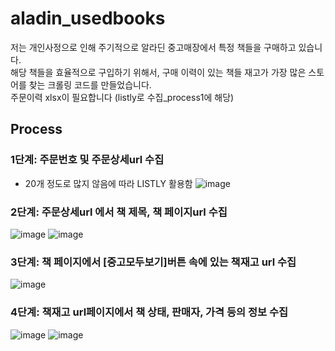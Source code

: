 # aladin_usedbooks
저는 개인사정으로 인해 주기적으로 알라딘 중고매장에서 특정 책들을 구매하고 있습니다.  
해당 책들을 효율적으로 구입하기 위해서, 구매 이력이 있는 책들 재고가 가장 많은 스토어를 찾는 크롤링 코드를 만들었습니다.  
주문이력 xlsx이 필요합니다 (listly로 수집_process1에 해당)

## Process  
### 1단계: 주문번호 및 주문상세url 수집
- 20개 정도로 많지 않음에 따라 LISTLY 활용함
![image](https://user-images.githubusercontent.com/98992915/222896938-49a1a101-76ac-4981-a778-5f16a678e72f.png)  

### 2단계: 주문상세url 에서 책 제목, 책 페이지url 수집
![image](https://user-images.githubusercontent.com/98992915/222897010-26142bab-9032-4217-8302-a5c9d9e9fdad.png)
![image](https://user-images.githubusercontent.com/98992915/222897028-04c7d997-489a-4f4c-b62a-d7074ebec9a7.png)  

### 3단계: 책 페이지에서 [중고모두보기]버튼 속에 있는 책재고 url 수집
![image](https://user-images.githubusercontent.com/98992915/222897061-6c9d067d-8ccc-4e11-a7a0-1f69254eec62.png)  

### 4단계: 책재고 url페이지에서 책 상태, 판매자, 가격 등의 정보 수집
![image](https://user-images.githubusercontent.com/98992915/222897107-780c6fa3-2174-4f7f-a9bb-7f5101ae048d.png)
![image](https://user-images.githubusercontent.com/98992915/222897134-b56f8d58-3137-4d9c-8de5-1f136c3ccc16.png)
